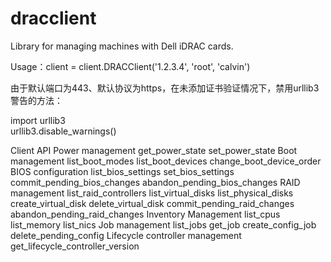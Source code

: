 
dracclient
=================

Library for managing machines with Dell iDRAC cards.


Usage：client = client.DRACClient('1.2.3.4', 'root', 'calvin')

由于默认端口为443、默认协议为https，在未添加证书验证情况下，禁用urllib3警告的方法：
  
import urllib3  
urllib3.disable_warnings()


Client API
  Power management
    get_power_state
    set_power_state
  Boot management
	list_boot_modes
	list_boot_devices
	change_boot_device_order
  BIOS configuration
	list_bios_settings
	set_bios_settings
	commit_pending_bios_changes
	abandon_pending_bios_changes
  RAID management
	list_raid_controllers
	list_virtual_disks
	list_physical_disks
	create_virtual_disk
	delete_virtual_disk
	commit_pending_raid_changes
	abandon_pending_raid_changes
  Inventory Management
	list_cpus
	list_memory
	list_nics
  Job management
	list_jobs
	get_job
	create_config_job
	delete_pending_config
  Lifecycle controller management
	get_lifecycle_controller_version



